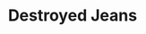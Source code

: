 ---
ee_id: '4463'
site: '1'
type: '2'
url: 2018-125-destroyed-jeans
title: Destroyed Jeans
year: '2019'
display_year: '2019'
medium: Vinyl prints onto 8 hanging banners
dims: 650 x 250 cm
pitch: 'Went big 4 this! '
ps:
live_url:
related:
youtube:
related_code:
imgs: destroyed-jeans-2018-125-db-saf--wbBE.jpg,destroyed-jeans-2018-125-db-saf--2s34.jpg
subheading:
download:
add_credit: Sharjah Art Foundation
add_credits:
commission: Sharjah Art Foundation
layout: things-i-made
---
